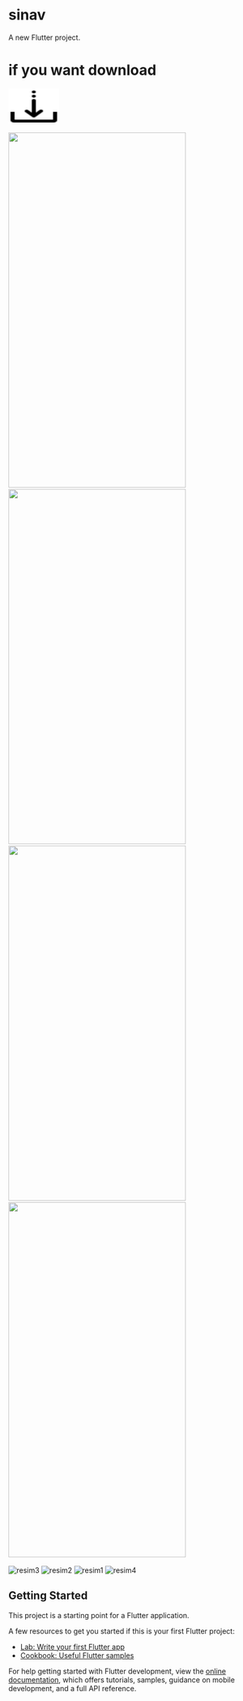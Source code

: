 # sinav

A new Flutter project.


# if you want download
<a href="https://github.com/Ahmetakaslan/Sinav_Takvimi/raw/master/app-release.apk" download="app-release.apk"><img src="down.png" alt="Download the app" style="width:100px;height:70px;"></a>

<img src="https://user-images.githubusercontent.com/95686166/236202098-600a4165-188e-4869-8c18-bd898049c986.jpeg" width="350" height="700">

<img src="https://user-images.githubusercontent.com/95686166/236202111-700adeb8-4d89-4319-be16-1a1d632df2e8.jpeg" width="350" height="700">

<img src="https://user-images.githubusercontent.com/95686166/236202123-b7429d1a-f3cd-4ca3-8937-a300fc0fc29b.jpeg" width="350" height="700">

<img src="https://user-images.githubusercontent.com/95686166/236202131-97b3a4ce-cbd2-4af7-ada9-4135d3be8340.jpeg" width="350" height="700">

![resim3](https://user-images.githubusercontent.com/95686166/236203003-13b785dd-ddf5-4967-842f-55cab9e7d4b8.jpeg)
![resim2](https://user-images.githubusercontent.com/95686166/236203010-9c22dbc9-db5e-4bdd-9678-5cea7d9e73c0.jpeg)
![resim1](https://user-images.githubusercontent.com/95686166/236203020-a1ef3c1c-cb22-4214-ba8c-4ae5169051e3.jpeg)
![resim4](https://user-images.githubusercontent.com/95686166/236203032-7cc1d097-4bbd-4084-b6ea-bc8f28f52d1d.jpeg)

## Getting Started

This project is a starting point for a Flutter application.

A few resources to get you started if this is your first Flutter project:

- [Lab: Write your first Flutter app](https://docs.flutter.dev/get-started/codelab)
- [Cookbook: Useful Flutter samples](https://docs.flutter.dev/cookbook)

For help getting started with Flutter development, view the
[online documentation](https://docs.flutter.dev/), which offers tutorials,
samples, guidance on mobile development, and a full API reference.
